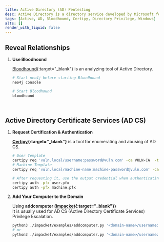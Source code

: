 ```yaml
---
title: Active Directory (AD) Pentesting
desc: Active Directory is a directory service developed by Microsoft for Windows domain networks.
tags: [Active, AD, Bloodhound, Certipy, Directory Privilege, Windows]
alts: []
render_with_liquid: false
---
```


## Reveal Relationships

1. **Use Bloodhound**

    [Bloodhound](https://github.com/BloodHoundAD/BloodHound){:target="_blank"} is an analyzing tool of Active Directory.

    ```sh
    # Start neo4j before starting Bloodhound
    neo4j console

    # Start Bloodhound
    bloodhound
    ```

<br />

## Active Directory Certificate Services (AD CS)

1. **Request Certification & Authentication**

    **[Certipy](https://github.com/ly4k/Certipy){:target="_blank"}** is a tool for enumerating and abusing of AD CS.

    ```sh
    # User Template
    certipy req 'vuln.local/username:password@vuln.com' -ca VULN-CA  -template User
    # Machine Template
    certipy req 'vuln.local/machine-name:machine-password@vuln.com' -ca VULN-CA -template Machine

    # After requesting it, use the output credential when authenticating
    certipy auth -pfx user.pfx
    certipy auth -pfx machine.pfx
    ```

2. **Add Your Computer to the Domain**

    Using **addcomputer ([impacket](https://github.com/SecureAuthCorp/impacket){:target="_blank"})**  
    It is usually used for AD CS (Active Directory Certificate Services) Privilege Escalation.

    ```sh
    python3 ./impacket/examples/addcomputer.py '<domain-name>/username:password' -method LDAPS -computer-name 'PC-NAME' -computer-pass 'MyPcPassword'
    # or
    python3 ./impacket/examples/addcomputer.py '<domain-name>/username:password@<hostname>' -method LDAPS -computer-name 'PC-NAME' -computer-pass 'MyPcPassword'
    ```